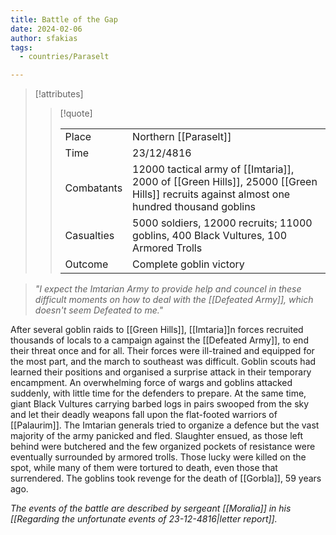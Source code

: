 ```yaml
---
title: Battle of the Gap
date: 2024-02-06
author: sfakias
tags:
  - countries/Paraselt

---
```

> [!attributes]
> 
> > [!quote]
> >
> > | | |
> > | --- | --- |
> > | Place | Northern [[Paraselt]] |
> > | Time | 23/12/4816 |
> > | Combatants | 12000 tactical army of [[Imtaria]], 2000 of [[Green Hills]], 25000 [[Green Hills]] recruits against almost one hundred thousand goblins |
> > | Casualties| 5000 soldiers, 12000 recruits; 11000 goblins, 400 Black Vultures, 100 Armored Trolls |
> > | Outcome | Complete goblin victory |

> _"I expect the Imtarian Army to provide help and councel in these difficult moments on how to deal with the [[Defeated Army]], which doesn't seem Defeated to me."_

After several goblin raids to [[Green Hills]], [[Imtaria]]n forces recruited thousands of locals to a campaign against the [[Defeated Army]], to end their threat once and for all. Their forces were ill-trained and equipped for the most part, and the march to southeast was difficult. Goblin scouts had learned their positions and organised a surprise attack in their temporary encampment. An overwhelming force of wargs and goblins attacked suddenly, with little time for the defenders to prepare. At the same time, giant Black Vultures carrying barbed logs in pairs swooped from the sky and let their deadly weapons fall upon the flat-footed warriors of [[Palaurim]]. The Imtarian generals tried to organize a defence but the vast majority of the army panicked and fled. Slaughter ensued, as those left behind were butchered and the few organized pockets of resistance were eventually surrounded by armored trolls. Those lucky were killed on the spot, while many of them were tortured to death, even those that surrendered. The goblins took revenge for the death of [[Gorbla]], 59 years ago.

*The events of the battle are described by sergeant [[Moralia]] in his [[Regarding the unfortunate events of 23-12-4816|letter report]].*